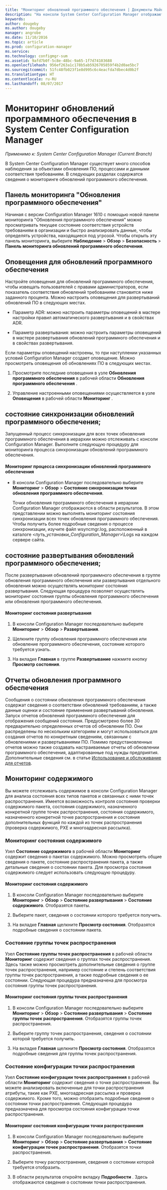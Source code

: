 ```yaml
---
title: "Мониторинг обновлений программного обеспечения | Документы Майкрософт"
description: "На консоли System Center Configuration Manager отображаются оповещения и сведения о состоянии, необходимые для отслеживания обновлений и соответствия требованиям."
keywords: 
author: dougeby
ms.author: dougeby
manager: angrobe
ms.date: 11/10/2016
ms.topic: article
ms.prod: configuration-manager
ms.service: 
ms.technology: configmgr-sum
ms.assetid: 9afd7b0f-5c8e-48bc-9a65-1f7d74103688
ms.openlocfilehash: 956ef263a1c178b5ab5926705859f4b2d0ae5bc7
ms.sourcegitcommit: 51fc48fb023f1e8d995c6c4eacfda7dbec4d0b2f
ms.translationtype: HT
ms.contentlocale: ru-RU
ms.lasthandoff: 08/07/2017
---
```

# <a name="monitor-software-updates-in-system-center-configuration-manager"></a>Мониторинг обновлений программного обеспечения в System Center Configuration Manager

*Применимо к: System Center Configuration Manager (Current Branch)*

В System Center Configuration Manager существует много способов наблюдения за объектами обновления ПО, процессами и данными соответствия требованиям. В следующих разделах содержатся сведения о мониторинге обновлений программного обеспечения.

## <a name="software-updates-dashboard"></a>Панель мониторинга "Обновления программного обеспечения"
Начиная с версии Configuration Manager 1610 с помощью новой панели мониторинга "Обновления программного обеспечения" можно просматривать текущее состояние соответствия устройств требованиям в организации и быстро анализировать данные, чтобы определять устройства, находящиеся под угрозой. Чтобы открыть эту панель мониторинга, выберите **Наблюдение** > **Обзор** > **Безопасность** > **Панель мониторинга обновлений программного обеспечения**.   

##  <a name="BKMK_SUAlerts"></a> Оповещения для обновлений программного обеспечения  
 Настройте оповещения для обновлений программного обеспечения, чтобы извещать пользователей с правами администраторов, если показатель соответствия обновлений требованиям становится ниже заданного процента. Можно настроить оповещения для развертываний обновлений ПО в следующих местах.  

-   Параметр ADR: можно настроить параметры оповещений в мастере настройки правил автоматического развертывания и в свойствах ADR.  

-   Параметр развертывания: можно настроить параметры оповещений в мастере развертывания обновлений программного обеспечения и в свойствах развертывания.  

Если параметры оповещений настроены, то при наступлении указанных условий Configuration Manager создает оповещение. Можно просмотреть оповещения об обновлениях ПО в следующих местах.  

1.  Просмотрите последние оповещения в узле **Обновления программного обеспечения** в рабочей области **Обновления программного обеспечения** .  

2.  Управление настроенными оповещениями осуществляется в узле **Оповещения** в рабочей области **Мониторинг** .  

##  <a name="BKMK_SUSyncStatus"></a> состояние синхронизации обновлений программного обеспечения;  
 Запущенный процесс синхронизации для всех точек обновления программного обеспечения в иерархии можно отслеживать с консоли Configuration Manager. Выполните следующую процедуру для мониторинга процесса синхронизации обновлений программного обеспечения.  

#### <a name="to-monitor-the-software-updates-synchronization-process"></a>Мониторинг процесса синхронизации обновлений программного обеспечения  

- В консоли Configuration Manager последовательно выберите **Мониторинг** > **Обзор** > **Состояние синхронизации точки обновления программного обеспечения**.  

    Точки обновления программного обеспечения в иерархии Configuration Manager отображаются в области результатов. В этом представлении можно выполнять мониторинг состояния синхронизации всех точек обновления программного обеспечения. Чтобы получить более подробные сведения о процессе синхронизации, изучите файл wsyncmgr.log, расположенный в каталоге <*путь_установки_Configuration_Manager*>\Logs на каждом сервере сайта.  

##  <a name="BKMK_SUDeployStatus"></a> состояние развертывания обновлений программного обеспечения;  
 После развертывания обновлений программного обеспечения в группе обновления программного обеспечения или развертывания отдельного обновления можно осуществлять мониторинг состояния развертывания. Следующая процедура позволяет осуществлять мониторинг состояния группы обновления программного обеспечения или обновления программного обеспечения.  

#### <a name="to-monitor-deployment-status"></a>Мониторинг состояния развертывания  

1.  В консоли Configuration Manager последовательно выберите **Мониторинг** > **Обзор** > **Развертывания**.  

2.  Щелкните группу обновления программного обеспечения или обновление программного обеспечения, состояние которого требуется узнать.  

3.  На вкладке **Главная** в группе **Развертывание** нажмите кнопку **Просмотр состояния**.  

##  <a name="BKMK_SUReports"></a> Отчеты обновления программного обеспечения  
 Сообщения о состоянии обновления программного обеспечения содержат сведения о соответствии обновлений требованиям, а также данные оценки и состояние применения развертываний обновления. Запуск отчетов обновлений программного обеспечения для отображения сообщений состояния. Предусмотрено более 30 предварительно определенных отчетов об обновлении ПО. Они распределены по нескольким категориям и могут использоваться для создания отчетов по конкретным сведениям, связанным с обновлениями и развертываниями ПО. Помимо предустановленных отчетов можно также создавать настраиваемые отчеты об обновлении программного обеспечения, адаптированные под нужды предприятия. Дополнительные сведения см. в статье [Использование и обслуживание для отчетов](../../core/servers/manage/operations-and-maintenance-for-reporting.md).  

##  <a name="BKMK_MonitorContent"></a> Мониторинг содержимого  
 Вы можете отслеживать содержимое в консоли Configuration Manager для анализа состояния всех типов пакетов и связанных с ними точек распространения. Имеется возможность контроля состояния проверки содержимого пакета, состояния содержимого, назначенного конкретной группе точек распространения, состояния содержимого, назначенного конкретной точке распространения и состояния дополнительных функций по каждой из точек распространения (проверка содержимого, PXE и многоадресная рассылка).  

###  <a name="BKMK_ContentStatus"></a> Мониторинг состояния содержимого  
 Узел **Состояние содержимого** в рабочей области **Мониторинг** содержит сведения о пакетах содержимого. Можно просмотреть общие сведения о пакете, состояние распространения пакета, а также детальные сведения о состоянии пакета. Для просмотра состояния содержимого следует использовать следующую процедуру.  

#### <a name="to-monitor-content-status"></a>Мониторинг состояния содержимого  

1.  В консоли Configuration Manager последовательно выберите **Мониторинг** > **Обзор** > **Состояние развертывания** > **Состояние содержимого**. Отобразятся пакеты.  

2.  Выберите пакет, сведения о состоянии которого требуется получить.  

3.  На вкладке **Главная** щелкните **Просмотр состояния**. Отобразятся подробные сведения о состоянии пакета.  

###  <a name="BKMK_DPGroupStatus"></a> Состояние группы точек распространения  
 Узел **Состояние группы точек распространения** в рабочей области **Мониторинг** содержит сведения о группах точек распространения. Здесь также можно просмотреть дополнительные сведения о группе точек распространения, например состояние и степень соответствия группы точек распространения, а также подробные сведения о ее состоянии. Следующая процедура предназначена для просмотра состояния группы точек распространения.  

#### <a name="to-monitor-distribution-point-group-status"></a>Мониторинг состояния группы точек распространения  

1.  В консоли Configuration Manager последовательно выберите **Мониторинг** > **Обзор** > **Состояние развертывания** > **Состояние группы точек распространения**. Отобразятся группы точек распространения.  

2.  Выберите группу точек распространения, сведения о состоянии которой требуется получить.  

3.  На вкладке **Главная** щелкните **Просмотр состояния**. Отобразятся подробные сведения для группы точек распространения.  

###  <a name="BKMK_DPConfigStatus"></a> Состояние конфигурации точки распространения  
 Узел **Состояние конфигурации точек распространения** в рабочей области **Мониторинг** содержит сведения о точке распространения. Вы можете анализировать включенные для точки распространения атрибуты, такие как PXE, многоадресная рассылка и проверка содержимого. Кроме того, можно отобразить подробные сведения о состоянии точки распространения. Следующая процедура предназначена для просмотра состояния конфигурации точки распространения.  

#### <a name="to-monitor-distribution-point-configuration-status"></a>Мониторинг состояния конфигурации точки распространения  

1.  В консоли Configuration Manager последовательно выберите **Мониторинг** > **Обзор** > **Состояние развертывания** > **Состояние конфигурации точек распространения**. Отобразятся точки распространения.  

2.  Выберите точку распространения, сведения о состоянии которой требуется отобразить.  

3.  В области результатов откройте вкладку **Подробности** . Здесь отображаются сведения о состоянии точки распространения.  
